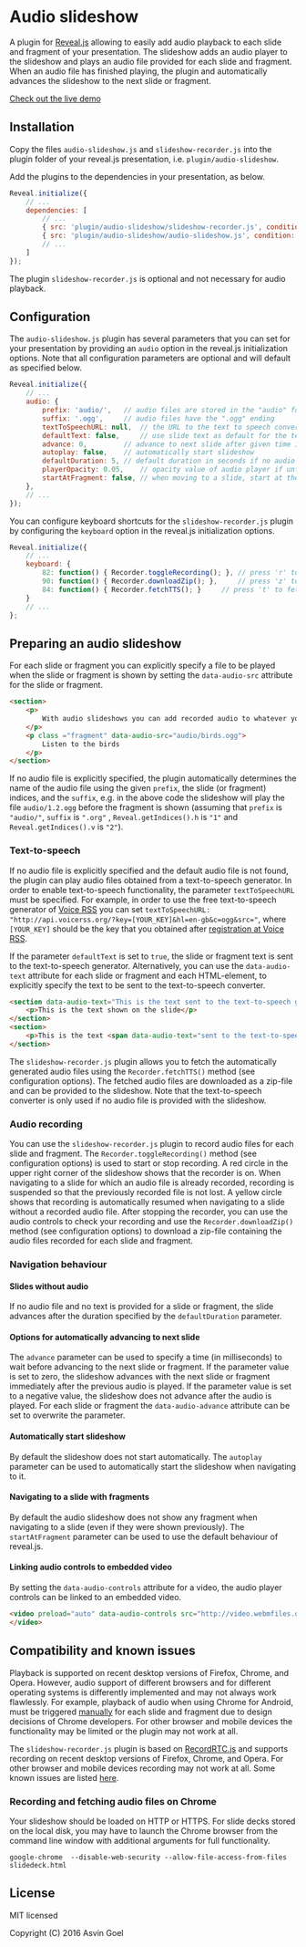 # Audio slideshow

A plugin for [Reveal.js](https://github.com/hakimel/reveal.js) allowing to easily add audio playback to each slide and fragment of your presentation. 
The slideshow adds an audio player to the slideshow and plays an audio file provided for each slide and fragment.
When an audio file has finished playing, the plugin and automatically advances the slideshow to the next slide or fragment. 

[Check out the live demo](http://courses.telematique.eu/reveal.js-plugins/audio-slideshow-demo.html)


## Installation

Copy the files ```audio-slideshow.js``` and ```slideshow-recorder.js``` into the plugin folder of your reveal.js presentation, i.e. ```plugin/audio-slideshow```.

Add the plugins to the dependencies in your presentation, as below. 

```javascript
Reveal.initialize({
	// ...
	dependencies: [
		// ... 
		{ src: 'plugin/audio-slideshow/slideshow-recorder.js', condition: function( ) { return !!document.body.classList; } },				
		{ src: 'plugin/audio-slideshow/audio-slideshow.js', condition: function( ) { return !!document.body.classList; } },
		// ... 
	]
});
```

The plugin ```slideshow-recorder.js``` is optional and not necessary for audio playback.


## Configuration

The ```audio-slideshow.js``` plugin has several parameters that you can set for your presentation by providing an ```audio``` option in the reveal.js initialization options. 
Note that all configuration parameters are optional and will default as specified below.


```javascript
Reveal.initialize({
	// ...
	audio: {
		prefix: 'audio/', 	// audio files are stored in the "audio" folder
		suffix: '.ogg',		// audio files have the ".ogg" ending
		textToSpeechURL: null,  // the URL to the text to speech converter
		defaultText: false, 	// use slide text as default for the text to speech converter
		advance: 0, 		// advance to next slide after given time in milliseconds after audio has played, use negative value to not advance 
		autoplay: false,	// automatically start slideshow
		defaultDuration: 5,	// default duration in seconds if no audio is available 
		playerOpacity: 0.05,	// opacity value of audio player if unfocused
		startAtFragment: false, // when moving to a slide, start at the current fragment or at the start of the slide
	},
	// ...
});
```

You can configure keyboard shortcuts for the ```slideshow-recorder.js``` plugin by configuring the ```keyboard``` option in the reveal.js initialization options. 

```javascript
Reveal.initialize({
	// ...	
	keyboard: { 
		82: function() { Recorder.toggleRecording(); },	// press 'r' to start/stop recording
		90: function() { Recorder.downloadZip(); }, 	// press 'z' to download zip containing audio files
		84: function() { Recorder.fetchTTS(); } 	// press 't' to fetch TTS audio files
	}
	// ...	
};
```

## Preparing an audio slideshow

For each slide or fragment you can explicitly specify a file to be played when the slide or fragment is shown by setting the ```data-audio-src``` attribute for the slide or fragment.

```html
<section>
	<p>
		With audio slideshows you can add recorded audio to whatever you want to deliver to your audience. 
	</p>
	<p class ="fragment" data-audio-src="audio/birds.ogg">
		Listen to the birds
	</p>
</section>
```

If no audio file is explicitly specified, the plugin automatically determines the name of the audio file using the given ```prefix```, the slide (or fragment) indices, and the ```suffix```, e.g. in the above code the slideshow will play the file ```audio/1.2.ogg```  before the fragment is shown (assuming that ```prefix``` is ```"audio/"```, ```suffix``` is ```".org"``` , ```Reveal.getIndices().h``` is ```"1"``` and ```Reveal.getIndices().v``` is ```"2"```).

### Text-to-speech

If no audio file is explicitly specified and the default audio file is not found, the plugin can play audio files obtained from a text-to-speech generator. 
In order to enable text-to-speech functionality, the parameter ```textToSpeechURL``` must be specified. 
For example, in order to use the free text-to-speech generator of [Voice RSS](http://www.voicerss.org/) you can set ```textToSpeechURL: "http://api.voicerss.org/?key=[YOUR_KEY]&hl=en-gb&c=ogg&src="```,
where ```[YOUR_KEY]``` should be the key that you obtained after [registration at Voice RSS](http://www.voicerss.org/registration.aspx).

If the parameter ```defaultText``` is set to ```true```, the slide or fragment text is sent to the text-to-speech generator. Alternatively, you can use the ```data-audio-text``` attribute for each slide or fragment and each HTML-element, to explicitly specify the text to be sent to the text-to-speech converter.

```html
<section data-audio-text="This is the text sent to the text-to-speech generator">
	<p>This is the text shown on the slide</p>
</section>
<section>
	<p>This is the text <span data-audio-text="sent to the text-to-speech generator (but only if the parameter defaultText is set to true)">shown on the slide</span></p>
</section>

```

The ```slideshow-recorder.js``` plugin allows you to fetch the automatically generated audio files using the ```Recorder.fetchTTS()``` method (see configuration options). The fetched audio files are downloaded as a zip-file and can be provided to the slideshow. 
Note that the text-to-speech converter is only used if no audio file is provided with the slideshow.

### Audio recording

You can use the ```slideshow-recorder.js``` plugin to record audio files for each slide and fragment. 
The ```Recorder.toggleRecording()``` method (see configuration options) is used to start or stop recording.
A red circle in the upper right corner of the slideshow shows that the recorder is on.
When navigating to a slide for which an audio file is already recorded, recording is suspended so that the previously recorded file is not lost.
A yellow circle shows that recording is automatically resumed when navigating to a slide without a recorded audio file.
After stopping the recorder, you can use the audio controls to check your recording and use the ```Recorder.downloadZip()``` method (see configuration options) to download a zip-file containing the audio files recorded for each slide and fragment.


### Navigation behaviour

#### Slides without audio

If no audio file and no text is provided for a slide or fragment, the slide advances after the duration specified by the ```defaultDuration``` parameter.

#### Options for automatically advancing to next slide

The ```advance``` parameter can be used to specify a time (in milliseconds) to wait before advancing to the next slide or fragment. 
If the parameter value is set to zero, the slideshow advances with the next slide or fragment immediately after the previous audio is played.
If the parameter value is set to a negative value, the slideshow does not advance after the audio is played.
For each slide or fragment the ```data-audio-advance``` attribute can be set to overwrite the  parameter. 

#### Automatically start slideshow

By default the slideshow does not start automatically. The ```autoplay``` parameter can be used to automatically start the slideshow when navigating to it.

#### Navigating to a slide with fragments

By default the audio slideshow does not show any fragment when navigating to a slide (even if they were shown previously). The ```startAtFragment``` parameter can be used to use the default behaviour of reveal.js.


#### Linking audio controls to embedded video

By setting the ```data-audio-controls``` attribute for a video, the audio player controls can be linked to an embedded video.

```html
<video preload="auto" data-audio-controls src="http://video.webmfiles.org/big-buck-bunny_trailer.webm" width="720" height="480">
</video>
```


## Compatibility and known issues

Playback is supported on recent desktop versions of Firefox, Chrome, and Opera. 
However, audio support of different browsers and for different operating systems is differently implemented and may not always work flawlessly.
For example, playback of audio when using Chrome for Android, must be triggered [manually](https://code.google.com/p/chromium/issues/detail?id=178297) for each slide and fragment due to design decisions of Chrome developers.
For other browser and mobile devices the functionality may be limited or the plugin may not work at all.


The ```slideshow-recorder.js```  plugin is based on [RecordRTC.js](https://github.com/muaz-khan/WebRTC-Experiment/tree/master/RecordRTC) and supports recording on recent desktop versions of Firefox, Chrome, and Opera. 
For other browser and mobile devices recording may not work at all.
Some known issues are listed [here](https://github.com/muaz-khan/WebRTC-Experiment/tree/master/RecordRTC#possible-issuesfailures).

### Recording and fetching audio files on Chrome

Your slideshow should be loaded  on HTTP or HTTPS. For slide decks stored on the local disk, you may have to launch the Chrome browser from the command line window with additional arguments for full functionality.

```
google-chrome  --disable-web-security --allow-file-access-from-files slidedeck.html
```
 
## License

MIT licensed

Copyright (C) 2016 Asvin Goel
